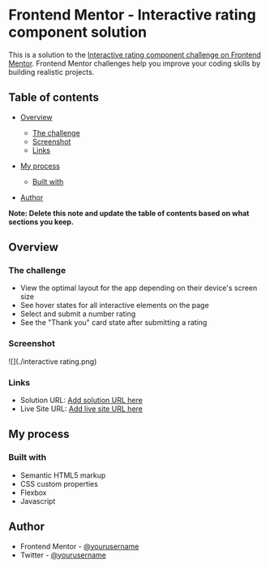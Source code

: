 # Frontend Mentor - Interactive rating component solution

This is a solution to the [Interactive rating component challenge on Frontend Mentor](https://www.frontendmentor.io/challenges/interactive-rating-component-koxpeBUmI). Frontend Mentor challenges help you improve your coding skills by building realistic projects. 

## Table of contents

- [Overview](#overview)
  - [The challenge](#the-challenge)
  - [Screenshot](#screenshot)
  - [Links](#links)
- [My process](#my-process)
  - [Built with](#built-with)
  
- [Author](#author)


**Note: Delete this note and update the table of contents based on what sections you keep.**

## Overview

### The challenge

- View the optimal layout for the app depending on their device's screen size
- See hover states for all interactive elements on the page
- Select and submit a number rating
- See the "Thank you" card state after submitting a rating

### Screenshot

![](./interactive rating.png)




### Links

- Solution URL: [Add solution URL here](https://github.com/obinneji/interactive-rating-component)
- Live Site URL: [Add live site URL here](https://interactive-rating-component-beta-six.vercel.app/)

## My process

### Built with

- Semantic HTML5 markup
- CSS custom properties
- Flexbox
- Javascript





## Author

- Frontend Mentor - [@yourusername](https://www.frontendmentor.io/profile/obinneji)
- Twitter - [@yourusername](https://www.twitter.com/francisobinneji)


